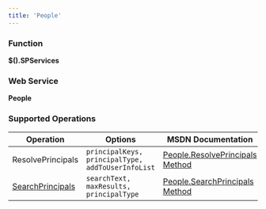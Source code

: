```yaml
---
title: 'People'
---
```


### Function

**$().SPServices**

### Web Service

**People**

### Supported Operations

| Operation | Options | MSDN Documentation | Introduced |
| --------- | ------- | ------------------ | ---------- |
| ResolvePrincipals | `principalKeys, principalType, addToUserInfoList` | [People.ResolvePrincipals Method](http://msdn.microsoft.com/en-us/library/people.people.resolveprincipals(v=office.12).aspx) | [0.7.2](http://spservices.codeplex.com/releases/view/81401) |
| [SearchPrincipals](/docs/api/People-SearchPrincipals.md) | `searchText, maxResults, principalType` | [People.SearchPrincipals Method](http://msdn.microsoft.com/en-us/library/people.people.searchprincipals.aspx) | [0.5.2](http://spservices.codeplex.com/releases/view/40577) |
